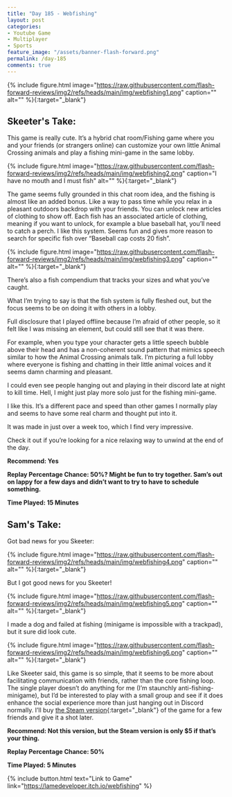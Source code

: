 ```yaml
---
title: "Day 185 - Webfishing"
layout: post
categories:
- Youtube Game
- Multiplayer
- Sports
feature_image: "/assets/banner-flash-forward.png"
permalink: /day-185
comments: true
---
```


{% include figure.html image="https://raw.githubusercontent.com/flash-forward-reviews/img2/refs/heads/main/img/webfishing1.png" caption="" alt="" %}{:target="_blank"}
 
## Skeeter's Take:

This game is really cute. It’s a hybrid chat room/Fishing game where you and your friends (or strangers online) can customize your own little Animal Crossing animals and play a fishing mini-game in the same lobby. 

{% include figure.html image="https://raw.githubusercontent.com/flash-forward-reviews/img2/refs/heads/main/img/webfishing2.png" caption="I have no mouth and I must fish" alt="" %}{:target="_blank"}

The game seems fully grounded in this chat room idea, and the fishing is almost like an added bonus. Like a way to pass time while you relax in a pleasant outdoors backdrop with your friends.
You can unlock new articles of clothing to show off. Each fish has an associated article of clothing, meaning if you want to unlock, for example a blue baseball hat, you’ll need to catch a perch. I like this system. Seems fun and gives more reason to search for specific fish over “Baseball cap costs 20 fish”. 

{% include figure.html image="https://raw.githubusercontent.com/flash-forward-reviews/img2/refs/heads/main/img/webfishing3.png" caption="" alt="" %}{:target="_blank"}

There’s also a fish compendium that tracks your sizes and what you’ve caught. 

What I’m trying to say is that the fish system is fully fleshed out, but the focus seems to be on doing it with others in a lobby. 

Full disclosure that I played offline because I’m afraid of other people, so it felt like I was missing an element, but could still see that it was there. 

For example, when you type your character gets a little speech bubble above their head and has a non-coherent sound pattern that mimics speech similar to how the Animal Crossing animals talk. I’m picturing a full lobby where everyone is fishing and chatting in their little animal voices and it seems damn charming and pleasant. 

I could even see people hanging out and playing in their discord late at night to kill time.
Hell, I might just play more solo just for the fishing mini-game. 

I like this. It’s a different pace and speed than other games I normally play and seems to have some real charm and thought put into it. 

It was made in just over a week too, which I find very impressive. 

Check it out if you’re looking for a nice relaxing way to unwind at the end of the day. 

**Recommend: Yes**

**Replay Percentage Chance: 50%? Might be fun to try together. Sam’s out on lappy for a few days and didn’t want to try to have to schedule something.**

**Time Played: 15 Minutes** 

## Sam's Take:

Got bad news for you Skeeter:

{% include figure.html image="https://raw.githubusercontent.com/flash-forward-reviews/img2/refs/heads/main/img/webfishing4.png" caption="" alt="" %}{:target="_blank"}

But I got good news for you Skeeter!

{% include figure.html image="https://raw.githubusercontent.com/flash-forward-reviews/img2/refs/heads/main/img/webfishing5.png" caption="" alt="" %}{:target="_blank"}

I made a dog and failed at fishing (minigame is impossible with a trackpad), but it sure did look cute.

{% include figure.html image="https://raw.githubusercontent.com/flash-forward-reviews/img2/refs/heads/main/img/webfishing6.png" caption="" alt="" %}{:target="_blank"}

Like Skeeter said, this game is so simple, that it seems to be more about facilitating communication with friends, rather than the core fishing loop. The single player doesn’t do anything for me (I’m staunchly anti-fishing-minigame), but I’d be interested to play with a small group and see if it does enhance the social experience more than just hanging out in Discord normally. I’ll buy [the Steam version](https://store.steampowered.com/app/3146520/WEBFISHING/){:target="_blank"} of the game for a few friends and give it a shot later.

**Recommend: Not this version, but the Steam version is only $5 if that’s your thing.**

**Replay Percentage Chance: 50%**

**Time Played: 5 Minutes**

{% include button.html text="Link to Game" link="https://lamedeveloper.itch.io/webfishing" %}